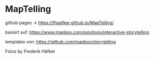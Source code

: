 # MapTelling
github pages -> https://fhaefker.github.io/MapTelling/

basiert auf: https://www.mapbox.com/solutions/interactive-storytelling

templates von: https://github.com/mapbox/storytelling

Fotos by Frederik Häfker
